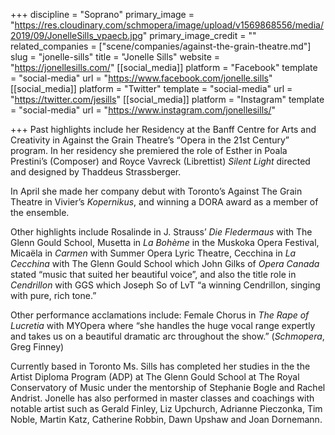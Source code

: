 +++
discipline = "Soprano"
primary_image = "https://res.cloudinary.com/schmopera/image/upload/v1569868556/media/2019/09/JonelleSills_vpaecb.jpg"
primary_image_credit = ""
related_companies = ["scene/companies/against-the-grain-theatre.md"]
slug = "jonelle-sills"
title = "Jonelle Sills"
website = "https://jonellesills.com/"
[[social_media]]
platform = "Facebook"
template = "social-media"
url = "https://www.facebook.com/jonelle.sills"
[[social_media]]
platform = "Twitter"
template = "social-media"
url = "https://twitter.com/jesills"
[[social_media]]
platform = "Instagram"
template = "social-media"
url = "https://www.instagram.com/jonellesills/"

+++
Past highlights include her Residency at the Banff Centre for Arts and Creativity in Against the Grain Theatre’s “Opera in the 21st Century” program. In her  residency she premiered the role of Esther in Poala Prestini’s (Composer) and Royce Vavreck (Librettist) _Silent Light_ directed and designed by Thaddeus Strassberger.

In April she made her company debut with Toronto’s Against The Grain Theatre in Vivier’s _Kopernikus_,  and winning a DORA award as a member of the ensemble.

Other highlights include Rosalinde in J. Strauss’ _Die Fledermaus_ with The Glenn Gould School, Musetta in _La Bohème_ in the Muskoka Opera Festival, Micaëla in _Carmen_ with Summer Opera Lyric Theatre, Cecchina in _La Cecchina_ with The Glenn Gould School which John Gilks of _Opera Canada_ stated “music that suited her beautiful voice”, and also the title role in _Cendrillon_ with GGS which Joseph So of LvT “a winning Cendrillon, singing with pure, rich tone.” 

Other performance acclamations include: Female Chorus in _The Rape of Lucretia_ with MYOpera where “she handles the huge vocal range expertly and takes us on a beautiful dramatic arc throughout the show.” (_Schmopera_, Greg Finney)

Currently based in Toronto Ms. Sills has completed her studies in the the Artist Diploma Program (ADP) at The Glenn Gould School at The Royal Conservatory of Music under the mentorship of Stephanie Bogle and Rachel Andrist. Jonelle has also performed in master classes and coachings with notable artist such as Gerald Finley, Liz Upchurch, Adrianne Pieczonka, Tim Noble, Martin Katz, Catherine Robbin, Dawn Upshaw and Joan Dornemann.